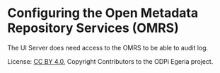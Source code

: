 <!-- SPDX-License-Identifier: CC-BY-4.0 -->
<!-- Copyright Contributors to the ODPi Egeria project. -->


# Configuring the Open Metadata Repository Services (OMRS)

The UI Server does need access to the OMRS to be able to audit log. 


License: [CC BY 4.0](https://creativecommons.org/licenses/by/4.0/),
Copyright Contributors to the ODPi Egeria project.
